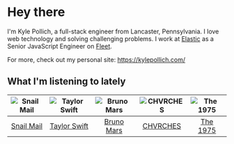 # Hey there


I'm Kyle Pollich, a full-stack engineer from Lancaster, Pennsylvania. I love web technology and solving challenging problems.
I work at [Elastic](https://www.elastic.co/) as a Senior JavaScript Engineer on [Fleet](https://www.elastic.co/guide/en/fleet/current/fleet-overview.html).

For more, check out my personal site: https://kylepollich.com/

## What I'm listening to lately

<!-- begin artists -->
  |![Snail Mail](https://i.scdn.co/image/ab6761610000f178d17078227246fc97957c7108)|![Taylor Swift](https://i.scdn.co/image/ab6761610000f1789e3acf1eaf3b8846e836f441)|![Bruno Mars](https://i.scdn.co/image/ab6761610000f178c36dd9eb55fb0db4911f25dd)|![CHVRCHES](https://i.scdn.co/image/ab6761610000f178ea72be78f2a71616661b982e)|![The 1975](https://i.scdn.co/image/ab6761610000f178592231ad18aab7a47772a958)|
  |:---:|:---:|:---:|:---:|:---:|
  |[Snail Mail](https://open.spotify.com/artist/4QkSD9TRUnMtI8Fq1jXJJe)|[Taylor Swift](https://open.spotify.com/artist/06HL4z0CvFAxyc27GXpf02)|[Bruno Mars](https://open.spotify.com/artist/0du5cEVh5yTK9QJze8zA0C)|[CHVRCHES](https://open.spotify.com/artist/3CjlHNtplJyTf9npxaPl5w)|[The 1975](https://open.spotify.com/artist/3mIj9lX2MWuHmhNCA7LSCW)|
<!-- end artists -->
